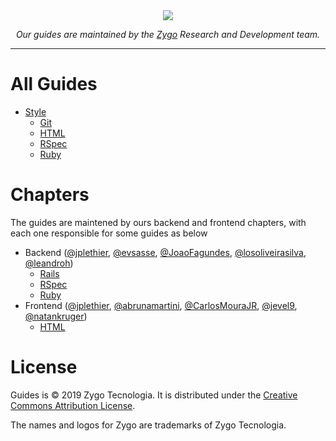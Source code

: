 <div align="center">
  <img src="https://v.fastcdn.co/t/a849570b/f5766d1d/1569515960-40045796-118x72-logo.png">
  <p><i>Our guides are maintained by the <a href="zygotecnologia.com">Zygo</a> Research and Development team.</i></p>
</div>

---
# All Guides
* [Style](./style)
  * [Git](./style/git)
  * [HTML](./style/html)
  * [RSpec](./style/rspec)
  * [Ruby](./style/ruby)

# Chapters
The guides are maintened by ours backend and frontend chapters, with each one responsible for some guides as below

* Backend ([@jplethier](https://github.com/jplethier), [@evsasse](https://github.com/evsasse), [@JoaoFagundes](https://github.com/JoaoFagundes), [@losoliveirasilva](https://github.com/losoliveirasilva), [@leandroh](https://github.com/leandroh))
  * [Rails](./style/rails)
  * [RSpec](./style/rspec)
  * [Ruby](./style/ruby)
* Frontend ([@jplethier](https://github.com/jplethier), [@abrunamartini](https://github.com/abrunamartini), [@CarlosMouraJR](https://github.com/CarlosMouraJR), [@jevel9](https://github.com/jevel9), [@natankruger](https://github.com/natankruger))
  * [HTML](./style/html)

# License

Guides is © 2019 Zygo Tecnologia. It is distributed under the [Creative Commons
Attribution License](https://creativecommons.org/licenses/by/4.0/).

The names and logos for Zygo are trademarks of Zygo Tecnologia.
